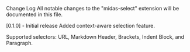 Change Log
All notable changes to the "midas-select" extension will be documented in this file.

[0.1.0] - Initial release
Added context-aware selection feature.

Supported selectors: URL, Markdown Header, Brackets, Indent Block, and Paragraph.